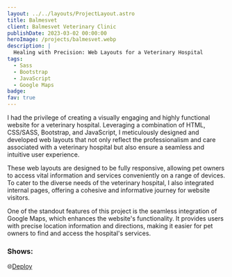 ```yaml
---
layout: ../../layouts/ProjectLayout.astro
title: Balmesvet
client: Balmesvet Veterinary Clinic
publishDate: 2023-03-02 00:00:00
heroImage: /projects/balmesvet.webp
description: |
  Healing with Precision: Web Layouts for a Veterinary Hospital
tags:
  - Sass
  - Bootstrap
  - JavaScript
  - Google Maps
badge: 
fav: true
---
```


 I had the privilege of creating a visually engaging and highly functional website for a veterinary hospital. Leveraging a combination of HTML, CSS/SASS, Bootstrap, and JavaScript, I meticulously designed and developed web layouts that not only reflect the professionalism and care associated with a veterinary hospital but also ensure a seamless and intuitive user experience.

 These web layouts are designed to be fully responsive, allowing pet owners to access vital information and services conveniently on a range of devices. To cater to the diverse needs of the veterinary hospital, I also integrated internal pages, offering a cohesive and informative journey for website visitors.

 One of the standout features of this project is the seamless integration of Google Maps, which enhances the website's functionality. It provides users with precise location information and directions, making it easier for pet owners to find and access the hospital's services.

### Shows:

🌐<a href="https://landing-balmesvet-fgbyte.vercel.app" target="_blank">Deploy</a>